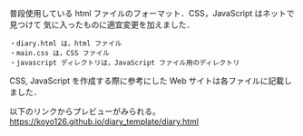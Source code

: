 普段使用している html ファイルのフォーマット．CSS，JavaScript はネットで見つけて
気に入ったものに適宜変更を加えました．

	・diary.html は，html ファイル
	・main.css は，CSS ファイル
	・javascript ディレクトリは，JavaScript ファイル用のディレクトリ

CSS, JavaScript を作成する際に参考にした Web サイトは各ファイルに記載しました．

以下のリンクからプレビューがみられる。
https://koyo126.github.io/diary_template/diary.html

